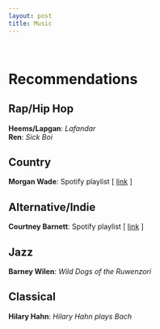 ```yaml
---
layout: post
title: Music
---
```

<br>

# Recommendations

## Rap/Hip Hop
**Heems/Lapgan**: *Lafandar* <br>
**Ren**: *Sick Boi* <br>

## Country
**Morgan Wade**: Spotify playlist \[ [link](https://open.spotify.com/playlist/35zBVJ0veKEnQkrjjPb92L?si=fb3526f969af4217) \] <br>

## Alternative/Indie
**Courtney Barnett**: Spotify playlist \[ [link](https://open.spotify.com/playlist/0q3ljBMndxToa5p6pZ7sWY?si=90eb19868874496f) \] <br>

## Jazz
**Barney Wilen**: *Wild Dogs of the Ruwenzori* <br>

## Classical
**Hilary Hahn**: *Hilary Hahn plays Bach* <br>


